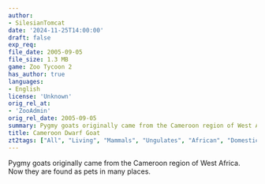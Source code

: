 ```yaml
---
author:
- SilesianTomcat
date: '2024-11-25T14:00:00'
draft: false
exp_req:
file_date: 2005-09-05
file_size: 1.3 MB
game: Zoo Tycoon 2
has_author: true
languages:
- English
license: 'Unknown'
orig_rel_at:
- 'ZooAdmin'
orig_rel_date: 2005-09-05
summary: Pygmy goats originally came from the Cameroon region of West Africa but are now found as pets in many places.
title: Cameroon Dwarf Goat
zt2tags: ["All", "Living", "Mammals", "Ungulates", "African", "Domestic", "ZT2"]
---
```

Pygmy goats originally came from the Cameroon region of West Africa. Now they are found as pets in many places.
